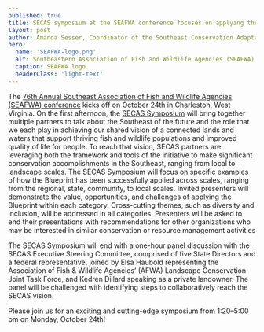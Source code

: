 ```yaml
---
published: true
title: SECAS symposium at the SEAFWA conference focuses on applying the Southeast Conservation Blueprint across scales
layout: post
author: Amanda Sesser, Coordinator of the Southeast Conservation Adaptation Strategy
hero:
  name: 'SEAFWA-logo.png'
  alt: Southeastern Association of Fish and Wildlife Agencies (SEAFWA) logo.
  caption: SEAFWA logo.
  headerClass: 'light-text'
---
```

The [76th Annual Southeast Association of Fish and Wildlife Agencies (SEAFWA) conference](https://seafwa.org/conference/2022) kicks off on October 24th in Charleston, West Virginia. On the first afternoon, the [SECAS Symposium](https://seafwa.org/conference/2022) will bring together multiple partners to talk about the Southeast of the future and the role that we each play in achieving our shared vision of a connected lands and waters that support thriving fish and wildlife populations and improved quality of life for people. To reach that vision, SECAS partners are leveraging both the framework and tools of the initiative to make significant conservation accomplishments in the Southeast, ranging from local to landscape scales. The SECAS Symposium will focus on specific examples of how the Blueprint has been successfully applied across scales, ranging from the regional, state, community, to local scales.<!--more--> Invited presenters will demonstrate the value, opportunities, and challenges of applying the Blueprint within each category. Cross-cutting themes, such as diversity and inclusion, will be addressed in all categories. Presenters will be asked to end their presentations with recommendations for other organizations who may be interested in similar conservation or resource management activities

The SECAS Symposium will end with a one-hour panel discussion with the SECAS Executive Steering Committee, comprised of five State Directors and a federal representative, joined by Elsa Haubold representing the Association of Fish & Wildlife Agencies’ (AFWA) Landscape Conservation Joint Task Force, and Kedren Dillard speaking as a private landowner. The panel will be challenged with identifying steps to collaboratively reach the SECAS vision. 

Please join us for an exciting and cutting-edge symposium from 1:20–5:00 pm on Monday, October 24th!
